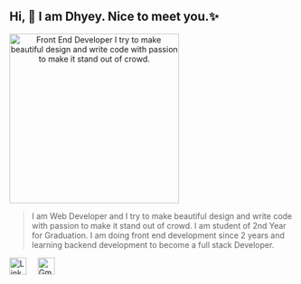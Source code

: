 ## Hi, 👋 I am Dhyey. Nice to meet you.:sparkles:
<img src="https://dhyey6602.github.io/assets/avatar.png" alt="Front End Developer 
I try to make beautiful design and write code with passion to make it stand out of crowd. " height="300px" style="text-align:center;"/>

> I am Web Developer and I try to make beautiful design and write code with passion to make it stand out of crowd.
> I am student of 2nd Year for Graduation. I am doing front end development since 2 years and learning backend development to become a full stack Developer.

<a href="https://www.linkedin.com/in/dhyey6602" style="display:inline;"><img src="https://media-exp1.licdn.com/dms/image/C4D0BAQGyOWvr4W0Pow/company-logo_200_200/0?e=2159024400&v=beta&t=itrwplyUUwPAVxqxN8THySQds9p401UaOtZIurSBVnA" alt="LinkedIn" height="30px"></a> &nbsp; &nbsp;
<a href="https://www.linkedin.com/in/dhyey6602" style="display:inline;"><img src="https://ssl.gstatic.com/ui/v1/icons/mail/rfr/logo_gmail_lockup_default_1x.png" alt="Gmail" height="30px"></a>
